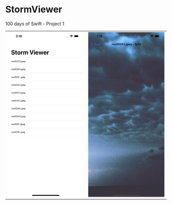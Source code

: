 # StormViewer
100 days of Swift - Project 1



<table>
  <tr>
  <td> 
<img src = "https://github.com/Bucerella/StormViewer/blob/main/StormViewer/sv1.png" width = 400>
  </td>
  <td>
<img src = "https://github.com/Bucerella/StormViewer/blob/main/StormViewer/sv2.png" width = 400>
  </td>
 

  </tr>
</table>

